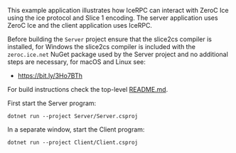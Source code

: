 This example application illustrates how IceRPC can interact with ZeroC Ice using the ice protocol and Slice 1 encoding.
The server application uses ZeroC Ice and the client application uses IceRPC.

Before building the `Server` project ensure that the slice2cs compiler is installed, for Windows the slice2cs compiler
is included  with the `zeroc.ice.net` NuGet package used by the Server project and no additional steps are necessary,
for macOS and Linux see:

- https://bit.ly/3Ho7BTh

For build instructions check the top-level [README.md](../../README.md).

First start the Server program:
```
dotnet run --project Server/Server.csproj
```

In a separate window, start the Client program:
```
dotnet run --project Client/Client.csproj
```
